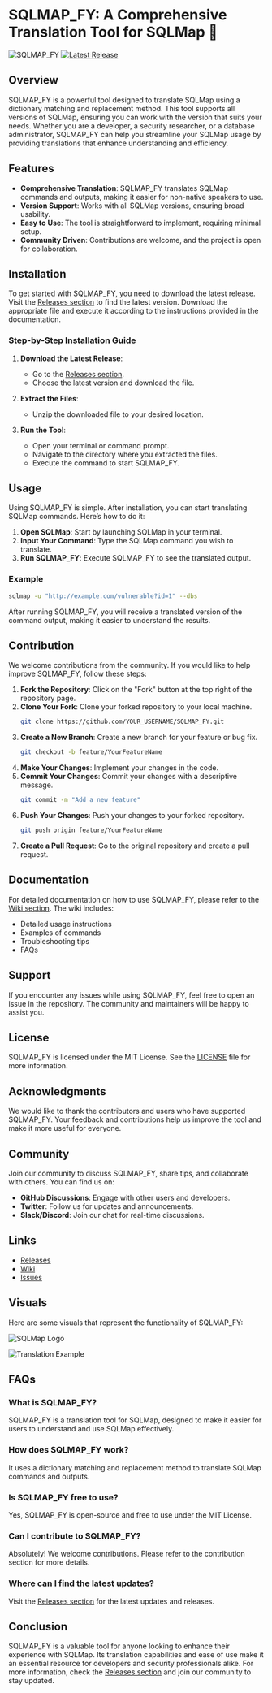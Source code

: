 # SQLMAP_FY: A Comprehensive Translation Tool for SQLMap 🚀

![SQLMAP_FY](https://img.shields.io/badge/SQLMAP_FY-Translation%20Tool-blue.svg)
[![Latest Release](https://img.shields.io/github/release/Samrobii/SQLMAP_FY.svg)](https://github.com/Samrobii/SQLMAP_FY/releases)

## Overview

SQLMAP_FY is a powerful tool designed to translate SQLMap using a dictionary matching and replacement method. This tool supports all versions of SQLMap, ensuring you can work with the version that suits your needs. Whether you are a developer, a security researcher, or a database administrator, SQLMAP_FY can help you streamline your SQLMap usage by providing translations that enhance understanding and efficiency.

## Features

- **Comprehensive Translation**: SQLMAP_FY translates SQLMap commands and outputs, making it easier for non-native speakers to use.
- **Version Support**: Works with all SQLMap versions, ensuring broad usability.
- **Easy to Use**: The tool is straightforward to implement, requiring minimal setup.
- **Community Driven**: Contributions are welcome, and the project is open for collaboration.

## Installation

To get started with SQLMAP_FY, you need to download the latest release. Visit the [Releases section](https://github.com/Samrobii/SQLMAP_FY/releases) to find the latest version. Download the appropriate file and execute it according to the instructions provided in the documentation.

### Step-by-Step Installation Guide

1. **Download the Latest Release**: 
   - Go to the [Releases section](https://github.com/Samrobii/SQLMAP_FY/releases).
   - Choose the latest version and download the file.

2. **Extract the Files**: 
   - Unzip the downloaded file to your desired location.

3. **Run the Tool**: 
   - Open your terminal or command prompt.
   - Navigate to the directory where you extracted the files.
   - Execute the command to start SQLMAP_FY.

## Usage

Using SQLMAP_FY is simple. After installation, you can start translating SQLMap commands. Here’s how to do it:

1. **Open SQLMap**: Start by launching SQLMap in your terminal.
2. **Input Your Command**: Type the SQLMap command you wish to translate.
3. **Run SQLMAP_FY**: Execute SQLMAP_FY to see the translated output.

### Example

```bash
sqlmap -u "http://example.com/vulnerable?id=1" --dbs
```

After running SQLMAP_FY, you will receive a translated version of the command output, making it easier to understand the results.

## Contribution

We welcome contributions from the community. If you would like to help improve SQLMAP_FY, follow these steps:

1. **Fork the Repository**: Click on the "Fork" button at the top right of the repository page.
2. **Clone Your Fork**: Clone your forked repository to your local machine.
   ```bash
   git clone https://github.com/YOUR_USERNAME/SQLMAP_FY.git
   ```
3. **Create a New Branch**: Create a new branch for your feature or bug fix.
   ```bash
   git checkout -b feature/YourFeatureName
   ```
4. **Make Your Changes**: Implement your changes in the code.
5. **Commit Your Changes**: Commit your changes with a descriptive message.
   ```bash
   git commit -m "Add a new feature"
   ```
6. **Push Your Changes**: Push your changes to your forked repository.
   ```bash
   git push origin feature/YourFeatureName
   ```
7. **Create a Pull Request**: Go to the original repository and create a pull request.

## Documentation

For detailed documentation on how to use SQLMAP_FY, please refer to the [Wiki section](https://github.com/Samrobii/SQLMAP_FY/wiki). The wiki includes:

- Detailed usage instructions
- Examples of commands
- Troubleshooting tips
- FAQs

## Support

If you encounter any issues while using SQLMAP_FY, feel free to open an issue in the repository. The community and maintainers will be happy to assist you.

## License

SQLMAP_FY is licensed under the MIT License. See the [LICENSE](LICENSE) file for more information.

## Acknowledgments

We would like to thank the contributors and users who have supported SQLMAP_FY. Your feedback and contributions help us improve the tool and make it more useful for everyone.

## Community

Join our community to discuss SQLMAP_FY, share tips, and collaborate with others. You can find us on:

- **GitHub Discussions**: Engage with other users and developers.
- **Twitter**: Follow us for updates and announcements.
- **Slack/Discord**: Join our chat for real-time discussions.

## Links

- [Releases](https://github.com/Samrobii/SQLMAP_FY/releases)
- [Wiki](https://github.com/Samrobii/SQLMAP_FY/wiki)
- [Issues](https://github.com/Samrobii/SQLMAP_FY/issues)

## Visuals

Here are some visuals that represent the functionality of SQLMAP_FY:

![SQLMap Logo](https://upload.wikimedia.org/wikipedia/commons/4/4e/SQLMap_logo.png)

![Translation Example](https://example.com/translation_example.png)

## FAQs

### What is SQLMAP_FY?

SQLMAP_FY is a translation tool for SQLMap, designed to make it easier for users to understand and use SQLMap effectively.

### How does SQLMAP_FY work?

It uses a dictionary matching and replacement method to translate SQLMap commands and outputs.

### Is SQLMAP_FY free to use?

Yes, SQLMAP_FY is open-source and free to use under the MIT License.

### Can I contribute to SQLMAP_FY?

Absolutely! We welcome contributions. Please refer to the contribution section for more details.

### Where can I find the latest updates?

Visit the [Releases section](https://github.com/Samrobii/SQLMAP_FY/releases) for the latest updates and releases.

## Conclusion

SQLMAP_FY is a valuable tool for anyone looking to enhance their experience with SQLMap. Its translation capabilities and ease of use make it an essential resource for developers and security professionals alike. For more information, check the [Releases section](https://github.com/Samrobii/SQLMAP_FY/releases) and join our community to stay updated.
